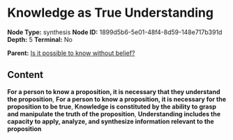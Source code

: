 # Knowledge as True Understanding

**Node Type:** synthesis
**Node ID:** 1899d5b6-5e01-48f4-8d59-148e717b391d
**Depth:** 5
**Terminal:** No

**Parent:** [Is it possible to know without belief?](is-it-possible-to-know-without-belief-antithesis-6352ea4c-e309-4985-8043-8c5944d94974.md)

## Content

**For a person to know a proposition, it is necessary that they understand the proposition**, **For a person to know a proposition, it is necessary for the proposition to be true**, **Knowledge is constituted by the ability to grasp and manipulate the truth of the proposition**, **Understanding includes the capacity to apply, analyze, and synthesize information relevant to the proposition**
